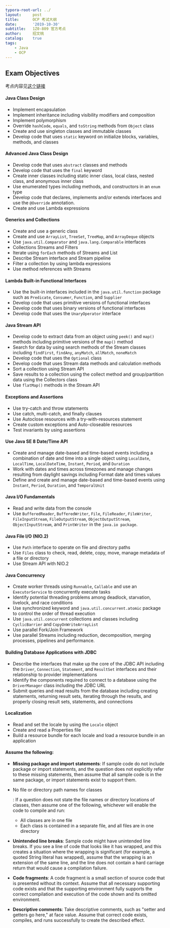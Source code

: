 ```yaml
---
typora-root-url: ../
layout:     post
title:      OCP 考试大纲
date:       '2019-10-30'
subtitle:   1Z0-809 官方考点
author:     招文桃
catalog:    true
tags:
    - Java
    - OCP
---
```


## Exam Objectives

考点内容见[这个链接]( https://education.oracle.com/java-se-8-programmer-ii/pexam_1Z0-809 )

#### Java Class Design

-  Implement encapsulation
- Implement inheritance including visibility modifiers and composition
- Implement polymorphism
- Override `hashCode`, `equals`, and `toString` methods from `Object` class
- Create and use singleton classes and immutable classes
- Develop code that uses `static` keyword on initialize blocks, variables, methods, and classes

#### Advanced Java Class Design

- Develop code that uses `abstract` classes and methods
- Develop code that uses the `final` keyword
- Create inner classes including static inner class, local class, nested class, and anonymous inner class
- Use enumerated types including methods, and constructors in an `enum` type
- Develop code that declares, implements and/or extends interfaces and use the `@Override` annotation.
- Create and use Lambda expressions

#### Generics and Collections

- Create and use a generic class
- Create and use `ArrayList`, `TreeSet`, `TreeMap`, and `ArrayDeque` objects
- Use `java.util.Comparator` and `java.lang.Comparable` interfaces
- Collections Streams and Filters
- Iterate using `forEach` methods of Streams and List
- Describe Stream interface and Stream pipeline
- Filter a collection by using lambda expressions
- Use method references with Streams

#### Lambda Built-in Functional Interfaces

- Use the built-in interfaces included in the `java.util.function` package such as `Predicate`, `Consumer`, `Function`, and `Supplier`
- Develop code that uses primitive versions of functional interfaces
- Develop code that uses binary versions of functional interfaces
- Develop code that uses the `UnaryOperator` interface

#### Java Stream API

- Develop code to extract data from an object using `peek()` and `map()` methods including primitive versions of the `map()` method
- Search for data by using search methods of the Stream classes including `findFirst`, `findAny`, `anyMatch`, `allMatch`, `noneMatch`
- Develop code that uses the `Optional` class
- Develop code that uses Stream data methods and calculation methods
- Sort a collection using Stream API
- Save results to a collection using the collect method and group/partition data using the Collectors class
- Use `flatMap()` methods in the Stream API

#### Exceptions and Assertions

- Use try-catch and throw statements
- Use catch, multi-catch, and finally clauses
- Use Autoclose resources with a try-with-resources statement
- Create custom exceptions and Auto-closeable resources
- Test invariants by using assertions

#### Use Java SE 8 Date/Time API

- Create and manage date-based and time-based events including a combination of date and time into a single object using `LocalDate`, `LocalTime`, `LocalDateTime`, `Instant`, `Period`, and `Duration`
- Work with dates and times across timezones and manage changes resulting from daylight savings including Format date and times values
- Define and create and manage date-based and time-based events using `Instant`, `Period`, `Duration`, and `TemporalUnit`

#### Java I/O Fundamentals

- Read and write data from the console
- Use `BufferedReader`, `BufferedWriter`, `File`, `FileReader`, `FileWriter`, `FileInputStream`, `FileOutputStream`, `ObjectOutputStream`, `ObjectInputStream`, and `PrintWriter` in the `java.io package`.

#### Java File I/O (NIO.2)

- Use `Path` interface to operate on file and directory paths
- Use `Files` class to check, read, delete, copy, move, manage metadata of a file or directory
- Use Stream API with NIO.2

#### Java Concurrency

- Create worker threads using `Runnable`, `Callable` and use an `ExecutorService` to concurrently execute tasks
- Identify potential threading problems among deadlock, starvation, livelock, and race conditions
- Use synchronized keyword and `java.util.concurrent.atomic` package to control the order of thread execution
- Use `java.util.concurrent` collections and classes including `CyclicBarrier` and `CopyOnWriteArrayList`
- Use parallel Fork/Join Framework
- Use parallel Streams including reduction, decomposition, merging processes, pipelines and performance.

#### Building Database Applications with JDBC

- Describe the interfaces that make up the core of the JDBC API including the `Driver`, `Connection`, `Statement`, and `ResultSet` interfaces and their relationship to provider implementations
- Identify the components required to connect to a database using the `DriverManager` class including the JDBC URL
- Submit queries and read results from the database including creating statements, returning result sets, iterating through the results, and properly closing result sets, statements, and connections

#### Localization

- Read and set the locale by using the `Locale` object
- Create and read a Properties file
- Build a resource bundle for each locale and load a resource bundle in an application

#### Assume the following:

- **Missing package and import statements**: If sample code do not include package or import statements, and the question does not explicitly refer to these missing statements, then assume that all sample code is in the same package, or import statements exist to support them.

- No file or directory path names for classes

  : If a question does not state the file names or directory locations of classes, then assume one of the following, whichever will enable the code to compile and run:

  - All classes are in one file
  - Each class is contained in a separate file, and all files are in one directory

- **Unintended line breaks**: Sample code might have unintended line breaks. If you see a line of code that looks like it has wrapped, and this creates a situation where the wrapping is significant (for example, a quoted String literal has wrapped), assume that the wrapping is an extension of the same line, and the line does not contain a hard carriage return that would cause a compilation failure.

- **Code fragments**: A code fragment is a small section of source code that is presented without its context. Assume that all necessary supporting code exists and that the supporting environment fully supports the correct compilation and execution of the code shown and its omitted environment.

- **Descriptive comments**: Take descriptive comments, such as "setter and getters go here," at face value. Assume that correct code exists, compiles, and runs successfully to create the described effect.












